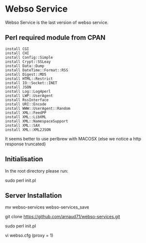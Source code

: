 Webso Service
=============

Webso Service is the last version of webso service.


Perl required module from CPAN
------------------------------

	install CGI
	install CHI
	install Config::Simple
	install Crypt::SSLeay
	install Data::Dump
	install DateTime::Format::RSS
	install Digest::MD5
	install HTML::Restrict
	install IO::Socket::INET
	install JSON
	install Log::Log4perl
	install LWP::UserAgent
	install RssInterface
	install URI::Encode
	install WWW::UserAgent::Random
	install XML::FeedPP
	install XML::LibXML
	install XML::NamespaceSupport
	install XML::SAX
	install XML::XML2JSON

It seems better to use perlbrew with MACOSX (else we notice a http response truncated)

Initialisation
--------------

In the root directory please run:

sudo perl init.pl


Server Installation
-------------------


mv webso-services webso-services_save

git clone https://github.com/arnaud71/webso-services.git

sudo perl init.pl

vi webso.cfg (proxy = 1)

